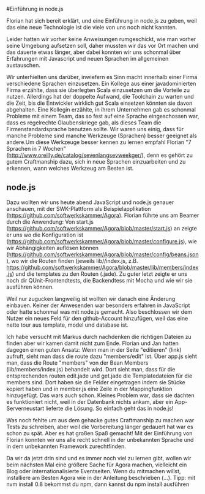 #Einführung in node.js

Florian hat sich bereit erklärt, und eine Einführung in node.js zu geben, weil das eine neue Technologie ist die viele von uns noch nicht kannten.

Leider hatten wir vorher keine Anweisungen rumgeschickt, wie man vorher seine Umgebung aufsetzen soll, daher mussten wir das vor Ort machen und das dauerte etwas länger, aber dabei konnten wir uns schonmal über Erfahrungen mit Javascript und neuen Sprachen im allgemeinen austauschen.

Wir unterhielten uns darüber, inwiefern es Sinn macht innerhalb einer Firma verschiedene Sprachen einzusetzen. Ein Kollege aus einer javadominierten Firma erzählte, dass sie überlegten Scala einzusetzen um die Vorteile zu nutzen. Allerdings hat der doppelte Aufwand, die Toolchain zu warten und die Zeit, bis die Entwickler wirklich gut Scala einsetzen könnten sie davon abgehalten. Eine Kollegin erzählte, in ihrem Unternehmen gab es schonmal Probleme mit einem Team, das so fest auf eine Sprache eingeschossen war, dass es regelrechte Glaubenskriege gab, als dieses Team die Firmenstandardsprache benutzen sollte.
Wir waren uns einig, dass für manche Probleme sind manche Werkzeuge (Sprachen) besser geeignet als andere.Um diese Werkzeuge besser kennen zu lernen empfahl Florian "7 Sprachen in 7 Wochen" (http://www.oreilly.de/catalog/sevenlangsevweekger/), denn es gehört zu gutem Craftmanship dazu, sich in neue Sprachen einzuarbeiten und zu erkennen, wann welches Werkzeug am Besten ist.

## node.js

Dazu wollten wir uns heute abend JavaScript und node.js genauer anschauen, mit der SWK-Plattform als Beispielapplikation (https://github.com/softwerkskammer/Agora). Florian führte uns am Beamer durch die Anwendung: Von start.js (https://github.com/softwerkskammer/Agora/blob/master/start.js) an zeigte er uns wo die Konfiguration ist (https://github.com/softwerkskammer/Agora/blob/master/configure.js), wie wir Abhängigkeiten auflösen können (https://github.com/softwerkskammer/Agora/blob/master/config/beans.json), wo wir die Routen finden (jeweils lib/<modul>/index.js, z.B. https://github.com/softwerkskammer/Agora/blob/master/lib/members/index.js) und die templates zu den Routen (.jade). Zu guter letzt zeigte er uns noch dir QUnit-Frontendtests, die Backendtess mit Mocha und wie wir sie ausführen können.

Weil nur zugucken langweilig ist wollten wir danach eine Änderung einbauen. Keiner der Anwesenden war besonders erfahren in JavaScript oder hatte schonmal was mit node.js gemacht. Also beschlossen wir dem Nutzer ein neues Feld für den github-Account hinzufügen, weil das eine nette tour aus template, model und database ist.

Ich habe versucht mit Markus durch nachdenken die richtigen Dateien zu finden aber wir kamen damit nicht zum Ende. Florian und Jan hatten dagegen einen guten Ansatz:
Wenn man in der Seite "editieren" (link) aufruft, sieht man dass die route dazu "members/edit" ist. Über app.js sieht man, dass die Route "members" von der Bean Members (lib/members/index.js) behandelt wird. Dort sieht man, dass für die entsprechenden routen edit.jade und get.jade die Templatedateien für die members sind. Dort haben sie die Felder eingetragen indem sie Stücke kopiert haben und in member.js eine Zeile in der Mappingfunktion hinzugefügt. Das wars auch schon. Kleines Problem war, dass sie dachten es funktioniert nicht, weil in der Datenbank nichts ankam, aber ein App-Serverneustart lieferte die Lösung.
So einfach geht das in node.js!

Was noch fehlte um aus dem gehacke gutes Craftmanship zu machen war Tests zu schreiben, aber weil die Vorbereitung länger gedauert hat war es schon zu spät. Aber es hat großen Spaß gemacht! Mit der Einführung von Florian konnten wir uns alle recht schnell in der unbekannten Sprache und in dem unbekannten Framework zurechtfinden.

Da wir da jetzt drin sind und es immer noch viel zu lernen gibt, wollen wir beim nächsten Mal eine größere Sache für Agora machen, vielleicht ein Blog oder internationalisierte Eventseiten. Wenn du mitmachen willst, installiere am Besten Agora wie in der Anleitung beschrieben (...). 
Tipp: mit nvm install 0.8 bekommst du npm, dann kannst du npm install ausführen